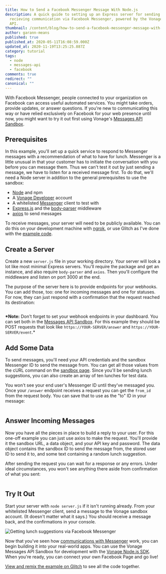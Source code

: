 ```yaml
---
title: How to Send a Facebook Messenger Message With Node.js
description: A quick guide to setting up an Express server for sending and
  recieving communication via Facebook Messenger, powered by the Vonage Messages
  API.
thumbnail: /content/blog/how-to-send-a-facebook-messenger-message-with-node-js/Blog_Facebook-Messenger_Node-js_1200x600.png
author: garann-means
published: true
published_at: 2020-05-11T16:08:59.000Z
updated_at: 2020-11-19T13:25:25.887Z
category: tutorial
tags:
  - node
  - messages-api
  - facebook
comments: true
redirect: ""
canonical: ""
---
```

With Facebook Messenger, people connected to your organization on Facebook can access useful automated services. You might take orders, provide updates, or answer questions. If you're new to communicating this way or have relied exclusively on Facebook for your web presence until now, you might want to try it out first using Vonage's [Messages API Sandbox](https://developer.nexmo.com/messages/concepts/messages-api-sandbox). 

## Prerequisites

In this example, you'll set up a quick service to respond to Messenger messages with a recommendation of what to have for lunch. Messenger is a little unusual in that your customer has to initiate the conversation with you before you can message them. Thus we can't test it out by just sending a message, we have to listen for a received message first. To do that, we'll need a Node server in addition to the general prerequisites to use the sandbox:

* [Node](https://nodejs.org/) and npm
* A [Vonage Developer](https://dashboard.nexmo.com/) account
* A whitelisted [Messenger](https://www.messenger.com/) client to test with
* [Express.js](https://expressjs.com/) and the [body-parser](https://www.npmjs.com/package/body-parser) middleware
* [axios](https://github.com/axios/axios) to send messages

To receive messages, your server will need to be publicly available. You can do this on your development machine with [ngrok](https://developer.nexmo.com/tools/ngrok), or use Glitch as I've done with the [example code](https://glitch.com/~vonage-messenger-sandbox).

## Create a Server

Create a new `server.js` file in your working directory. Your server will look a lot like most minimal Express servers. You'll require the package and get an instance, and also require `body-parser` and `axios`. Then you'll configure the middleware and listen on port 3000 at the end.

The purpose of the server here is to provide endpoints for your webhooks. You can add those, too: one for incoming messages and one for statuses. For now, they can just respond with a confirmation that the request reached its destination:

```javascript

```

**\*Note:** Don't forget to set your webhook endpoints in your dashboard. You can set both in the [Messages API Sandbox](https://dashboard.nexmo.com/messages/sandbox). For this example they should be POST requests that look like `https://YOUR-SERVER/answer` and `https://YOUR-SERVER/event`.*

## Add Some Data

To send messages, you'll need your API credentials and the sandbox Messenger ID to send the message from. You can get all those values from the cURL command on the [sandbox page](https://dashboard.nexmo.com/messages/sandbox). Since you'll be sending lunch suggestions, you can also create an array of ten lunches for test data.

You won't see your end user's Messenger ID until they've messaged you. Once your `/answer` endpoint receives a request you can get the `from_id` from the request body. You can save that to use as the "to" ID in your message:

```javascript

```

## Answer Incoming Messages

Now you have all the pieces in place to build a reply to your user. For this one-off example you can just use axios to make the request. You'll provide it the sandbox URL, a data object, and your API key and password. The data object contains the sandbox ID to send the message from, the stored user ID to send it to, and some text containing a random lunch suggestion.

After sending the request you can wait for a response or any errors. Under ideal circumstances, you won't see anything there aside from confirmation of what you sent:

```javascript

```

## Try It Out

Start your server with `node server.js` if it isn't running already. From your whitelisted Messenger client, send a message to the Vonage sandbox account. (It doesn't matter what it says.) You should receive a message back, and the confirmations in your console.

![Getting lunch suggestions via Facebook Messenger](/content/blog/how-to-send-a-facebook-messenger-message-with-node-js/messenger-sandbox.png "Messenger Sandbox")

Now that you've seen how [communications with Messenger](https://developer.nexmo.com/messages/concepts/facebook) work, you can begin building it into your real-world apps. You can use the Vonage Messages API Sandbox for development with the [Vonage Node.js SDK](https://www.npmjs.com/package/nexmo). When you're ready, you can connect your own Facebook Page and go live!

[View and remix the example on Glitch](https://glitch.com/~vonage-messenger-sandbox) to see all the code together.